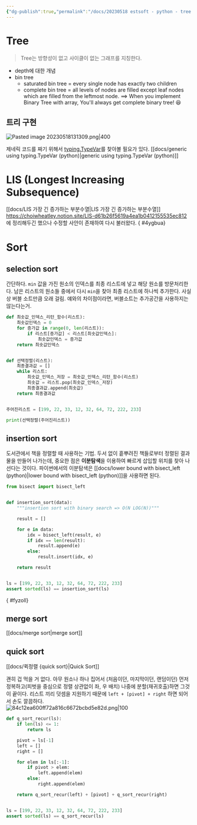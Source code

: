 ```yaml
---
{"dg-publish":true,"permalink":"/docs/20230518 estsoft - python - tree -- LIS -- selection sort -- insertion sort -- merge sort -- quick sort/","title":"20230518 estsoft - python - tree -- LIS -- selection sort -- insertion sort -- merge sort -- quick sort"}
---
```



# Tree

> Tree는 방향성이 없고 사이클이 없는 그래프를 지칭한다.

- depth에 대한 개념
- bin tree
	- saturated bin tree = every single node has exactly two children
	- complete bin tree = all levels of nodes are filled except leaf nodes which are filled from the leftmost node. ==> When you implement Binary Tree with array, You'll always get complete binary tree! 😆 

## 트리 구현

![Pasted image 20230518131309.png|400](/img/user/docs/assets/Pasted%20image%2020230518131309.png)

제네릭 코드를 짜기 위해서 [typing.TypeVar](https://docs.python.org/3/library/typing.html#typing.TypeVar)를 찾아볼 필요가 있다. [[docs/generic using typing.TypeVar (python)\|generic using typing.TypeVar (python)]]

# LIS (Longest Increasing Subsequence)

[[docs/LIS 가장 긴 증가하는 부분수열\|LIS 가장 긴 증가하는 부분수열]]  
<https://choiwheatley.notion.site/LIS-d61b26f5619a4ea1b0412155535ec812> 에 정리해두긴 했으나 수정할 사안이 존재하여 다시 불러왔다.  { #4ygbua}


# Sort

## selection sort

간단하다. `min` 값을 가진 원소의 인덱스를 최종 리스트에 넣고 해당 원소를 방문처리한다. 남은 리스트의 원소들 중에서 다시 `min`을 찾아 최종 리스트에 하나씩 추가한다. 사실상 버블 소트만큼 오래 걸림. 얘와의 차이점이라면, 버블소트는 추가공간을 사용하지는 않는다는거.

```python
def 최솟값_인덱스_리턴_함수(리스트):
    최솟값인덱스 = 0
    for 증가값 in range(0, len(리스트)):
        if 리스트[증가값] < 리스트[최솟값인덱스]:
            최솟값인덱스 = 증가값
    return 최솟값인덱스


def 선택정렬(리스트):
    최종결과값 = []
    while 리스트:
        최솟값_인덱스_저장 = 최솟값_인덱스_리턴_함수(리스트)
        최솟값 = 리스트.pop(최솟값_인덱스_저장)
        최종결과값.append(최솟값)
    return 최종결과값


주어진리스트 = [199, 22, 33, 12, 32, 64, 72, 222, 233]

print(선택정렬(주어진리스트))
```

## insertion sort

도서관에서 책을 정렬할 때 사용하는 기법. 두서 없이 흩뿌려진 책들로부터 정렬된 결과물을 만들어 나가는데, 중요한 점은 **이분탐색**을 이용하여 빠르게 삽입할 위치를 찾아 나선다는 것이다. 파이썬에서의 이분탐색은 [[docs/lower bound with bisect_left (python)\|lower bound with bisect_left (python)]]을 사용하면 된다.

```python
from bisect import bisect_left


def insertion_sort(data):
    """insertion sort with binary search => O(N LOG(N))"""

    result = []

    for e in data:
        idx = bisect_left(result, e)
        if idx == len(result):
            result.append(e)
        else:
            result.insert(idx, e)

    return result


ls = [199, 22, 33, 12, 32, 64, 72, 222, 233]
assert sorted(ls) == insertion_sort(ls)
```
{ #fyzoll}


## merge sort

[[docs/merge sort\|merge sort]]

## quick sort

[[docs/퀵정렬 {quick sort}\|Quick Sort]]

괜히 겁 먹을 거 없다. 아무 원소나 하나 집어서 (처음이던, 마지막이던, 랜덤이던) 먼저 정복하고(피벗을 중심으로 정렬 상관없이 좌, 우 배치) 나중에 분할(재귀호출)하면 그것이 끝이다. 리스트 끼리 덧셈을 지원하기 때문에 `left + [pivot] + right` 하면 되어서 손도 깔끔하다.  
![84c12ea600ff72a816c6672bcbd5e82d.png|100](/img/user/docs/assets/84c12ea600ff72a816c6672bcbd5e82d.png)

```python
def q_sort_recur(ls):
    if len(ls) <= 1:
        return ls

    pivot = ls[-1]
    left = []
    right = []

    for elem in ls[:-1]:
        if pivot > elem:
            left.append(elem)
        else:
            right.append(elem)

    return q_sort_recur(left) + [pivot] + q_sort_recur(right)


ls = [199, 22, 33, 12, 32, 64, 72, 222, 233]
assert sorted(ls) == q_sort_recur(ls)

```
